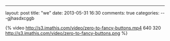 ---
layout: post
title: "we"
date: 2013-05-31 16:30
comments: true
categories: 
---gjhasdxcggb


{% video http://s3.imathis.com/video/zero-to-fancy-buttons.mp4 640 320 http://s3.imathis.com/video/zero-to-fancy-buttons.png %}

